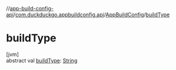 //[app-build-config-api](../../../index.md)/[com.duckduckgo.appbuildconfig.api](../index.md)/[AppBuildConfig](index.md)/[buildType](build-type.md)

# buildType

[jvm]\
abstract val [buildType](build-type.md): [String](https://kotlinlang.org/api/latest/jvm/stdlib/kotlin/-string/index.html)
